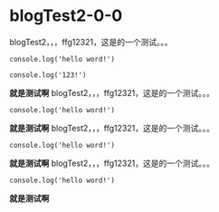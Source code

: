 # blogTest2-0-0

blogTest2，，，ffg12321，这是的一个测试。。。


```
console.log('hello word!')

console.log('123!')
```

**就是测试啊**
blogTest2，，，ffg12321，这是的一个测试。。。

```
console.log('hello word!')
```

**就是测试啊**
blogTest2，，，ffg12321，这是的一个测试。。。

```
console.log('hello word!')
```

**就是测试啊**
blogTest2，，，ffg12321，这是的一个测试。。。

```
console.log('hello word!')
```

**就是测试啊**
